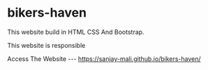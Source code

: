 # bikers-haven

This website build in HTML CSS And Bootstrap.

This website is responsible 

Access The Website ---  https://sanjay-mali.github.io/bikers-haven/
